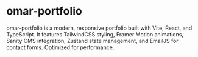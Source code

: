 # omar-portfolio

omar-portfolio is a modern, responsive portfolio built with Vite, React, and TypeScript. It features TailwindCSS styling, Framer Motion animations, Sanity CMS integration, Zustand state management, and EmailJS for contact forms. Optimized for performance.
